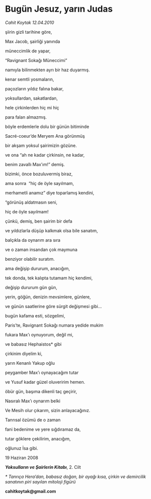 # Bugün Jesuz, yarın Judas

*Cahit Koytak 12.04.2010*

<div class="yazi"><p>şiirin gizli tarihine göre, </p>
<p>Max Jacob, şairliği yanında </p>
<p>müneccimlik de yapar,</p>
<p>“Ravignant Sokağı Müneccimi”</p>
<p>namıyla bilinmekten ayrı bir haz duyarmış.</p>
<p>kenar semtli yosmaların,</p>
<p>paçozların yıldız falına bakar,</p>
<p>yoksullardan, sakatlardan,</p>
<p>hele çirkinlerden hiç mi hiç</p>
<p>para falan almazmış.</p>
<p>böyle erdemlerle dolu bir günün bitiminde</p>
<p>Sacré-coeur’de Meryem Ana görünmüş </p>
<p>bir akşam yoksul şairimizin gözüne.</p>
<p>ve ona “ah ne kadar çirkinsin, ne kadar,</p>
<p>benim zavallı Max’ım!” demiş. </p>
<p>bizimki, önce bozuluvermiş biraz,</p>
<p>ama sonra  “hiç de öyle sayılmam, </p>
<p>merhametli anamız” diye toparlamış kendini, </p>
<p>“görünüş aldatmasın seni,</p>
<p>hiç de öyle sayılmam!</p>
<p>çünkü, demiş, ben şairim bir defa</p>
<p>ve yıldızlarla düşüp kalkmak olsa bile sanatım, </p>
<p>balçıkla da oynarım ara sıra</p>
<p>ve o zaman insandan çok maymuna </p>
<p>benziyor olabilir suratım.</p>
<p>ama değişip dururum, anacığım,</p>
<p>tek donda, tek kalıpta tutamam hiç kendimi,</p>
<p>değişip dururum gün gün, </p>
<p>yerin, göğün, denizin mevsimlere, günlere, </p>
<p>ve günün saatlerine göre sürgit değişmesi gibi...</p>
<p>bugün kafama esti, sözgelimi,</p>
<p>Paris’te, Ravignant Sokağı numara yedide mukim </p>
<p>fukara Max’ı oynuyorum, değil mi,</p>
<p>ve babasız Hephaistos* gibi </p>
<p>çirkinim diyelim ki,</p>
<p>yarın Kenanlı Yakup oğlu </p>
<p>peygamber Max’ı oynayacağım tutar</p>
<p>ve Yusuf kadar güzel oluveririm hemen.</p>
<p>öbür gün, başıma dikenli taç geçirir,</p>
<p>Nasıralı Max’ı oynarım belki</p>
<p>Ve Mesih olur çıkarım, sizin anlayacağınız. </p>
<p>Tanrısal özümü de o zaman</p>
<p>fani bedenime ve yere sığdıramaz da, </p>
<p>tutar göklere çekilirim, anacığım,</p>
<p>oğlunuz İsa gibi. </p>
<p>19 Haziran 2008</p>
<p><b><i>Yoksulların ve Şairlerin Kitabı</i></b>, 2. Cilt</p>
<p><i>* Tanrıça Hera’dan, babasız doğan, bir ayağı kısa, çirkin ve demircilik sanatının piri sayılan mitoloji figürü</i></p>
<p><b>cahitkoytak@gmail.com</b></p></div>
